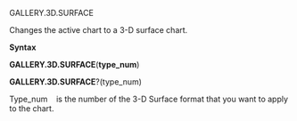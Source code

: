 GALLERY.3D.SURFACE

Changes the active chart to a 3-D surface chart.

**Syntax**

**GALLERY.3D.SURFACE**(**type\_num**)

**GALLERY.3D.SURFACE**?(type\_num)

Type\_num    is the number of the 3-D Surface format that you want to
apply to the chart.


